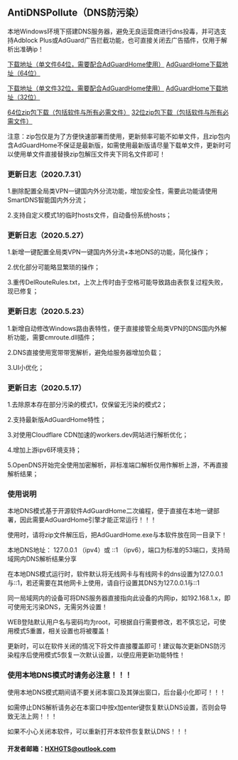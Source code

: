 ## AntiDNSPollute（DNS防污染）

本地Windows环境下搭建DNS服务器，避免无良运营商进行dns投毒，并可选支持Adblock Plus或AdGuard广告拦截功能，也可直接关闭去广告插件，仅用于解析出准确ip！

[下载地址（单文件64位，需要配合AdGuardHome使用）](https://lanzous.com/id1koud) [AdGuardHome下载地址（64位）](https://static.adguard.com/adguardhome/release/AdGuardHome_Windows_amd64.zip)

[下载地址（单文件32位，需要配合AdGuardHome使用）](https://lanzous.com/id1kp0j) [AdGuardHome下载地址（32位）](https://static.adguard.com/adguardhome/release/AdGuardHome_Windows_386.zip)

[64位zip包下载（包括软件与所有必需文件）](https://lanzous.com/id1kwcd) [32位zip包下载（包括软件与所有必需文件）](https://lanzous.com/id1l71i)

注意：zip包仅是为了方便快速部署而使用，更新频率可能不如单文件，且zip包内含AdGuardHome不保证是最新版，如需使用最新版请尽量下载单文件，更新时可以使用单文件直接替换zip包解压文件夹下同名文件即可！

### 更新日志（2020.7.31）

1.删除配置全局类VPN一键国内外分流功能，增加安全性，需要此功能请使用SmartDNS智能国内外分流；

2.支持自定义模式1的临时hosts文件，自动备份系统hosts；

### 更新日志（2020.5.27）

1.新增一键配置全局类VPN一键国内外分流+本地DNS的功能，简化操作；

2.优化部分可能略显繁琐的操作；

3.重传DelRouteRules.txt，上次上传时由于空格可能导致路由表恢复过程失败，现已修复；

### 更新日志（2020.5.23）

1.新增自动修改Windows路由表特性，便于直接接管全局类VPN的DNS国内外解析功能，需要cmroute.dll插件；

2.DNS直接使用宽带带宽解析，避免给服务器增加负载；

3.UI小优化；

### 更新日志（2020.5.17）

1.去除原本存在部分污染的模式1，仅保留无污染的模式2；

2.支持最新版AdGuardHome特性；

3.对使用Cloudflare CDN加速的workers.dev网站进行解析优化；

4.增加上游ipv6环境支持；

5.OpenDNS开始完全使用加密解析，非标准端口解析仅用作解析上游，不再直接解析结果；

### 使用说明

本地DNS模式基于开源软件AdGuardHome二次编程，便于直接在本地一键部署，因此需要AdGuardHome引擎才能正常运行！！！

使用时，请将zip文件解压后，把AdGuardHome.exe与本软件放在同一目录下！

本地DNS地址： 127.0.0.1 （ipv4）或 ::1 （ipv6），端口为标准的53端口，支持局域网内DNS解析结果分享

在本地DNS模式运行时，软件默认将无线网卡与有线网卡的dns设置为127.0.0.1与::1，若还需要在其他网卡上使用，请自行设置其DNS为127.0.0.1与::1

同一局域网内的设备可将DNS服务器直接指向此设备的内网ip，如192.168.1.x，即可使用无污染DNS，无需另外设置！

WEB登陆默认用户名与密码均为root，可根据自行需要修改，若不慎忘记，可使用模式5重置，相关设置也将被覆盖！

更新时，可以在软件关闭的情况下将文件直接覆盖即可！建议每次更新DNS防污染程序后使用模式5恢复一次默认设置，以便应用更新功能特性！

### 使用本地DNS模式时请务必注意！！！

使用本地DNS模式期间请不要关闭本窗口及其弹出窗口，后台最小化即可！！！

如需停止DNS解析请务必在本窗口中按x加enter键恢复默认DNS设置，否则会导致无法上网！！！

如果不小心关闭本软件，可以重新打开本软件恢复默认DNS！！！

#### 开发者邮箱：HXHGTS@outlook.com
